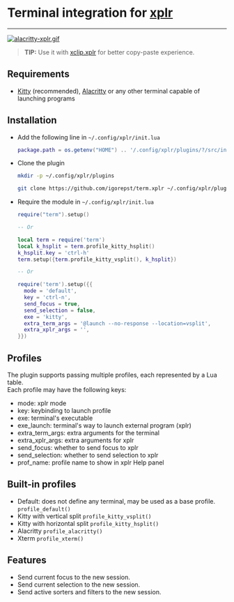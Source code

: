 # Terminal integration for [xplr](https://xplr.dev)
---------------------------------------------------

[![alacritty-xplr.gif](https://s9.gifyu.com/images/alacritty-xplr.gif)](https://gifyu.com/image/GJGU)

> **TIP:** Use it with [xclip.xplr](https://github.com/sayanarijit/xclip.xplr) for better copy-paste experience.


## Requirements

- [Kitty](https://github.com/kovidgoyal/kitty) (recommended), [Alacritty](https://github.com/alacritty/alacritty) or any other terminal capable of launching programs


## Installation

- Add the following line in `~/.config/xplr/init.lua`

  ```lua
  package.path = os.getenv("HOME") .. '/.config/xplr/plugins/?/src/init.lua'
  ```

- Clone the plugin

  ```bash
  mkdir -p ~/.config/xplr/plugins

  git clone https://github.com/igorepst/term.xplr ~/.config/xplr/plugins/term
  ```

- Require the module in `~/.config/xplr/init.lua`

  ```lua
  require("term").setup()
  
  -- Or
  
  local term = require('term')
  local k_hsplit = term.profile_kitty_hsplit()
  k_hsplit.key = 'ctrl-h'
  term.setup({term.profile_kitty_vsplit(), k_hsplit})

  -- Or

  require('term').setup({{
    mode = 'default',
    key = 'ctrl-n',
    send_focus = true,
    send_selection = false,
    exe = 'kitty',
    extra_term_args = '@launch --no-response --location=vsplit',
    extra_xplr_args = '',
  }})


  ```

## Profiles
The plugin supports passing multiple profiles, each represented by a Lua table.<br/>
Each profile may have the following keys:

- mode: xplr mode
- key: keybinding to launch profile
- exe: terminal's executable
- exe_launch: terminal's way to launch external program (xplr)
- extra_term_args: extra arguments for the terminal
- extra_xplr_args: extra arguments for xplr
- send_focus: whether to send focus to xplr
- send_selection: whether to send selection to xplr
- prof_name: profile name to show in xplr Help panel


## Built-in profiles
- Default: does not define any terminal, may be used as a base profile. `profile_default()`
- Kitty with vertical split `profile_kitty_vsplit()`
- Kitty with horizontal split `profile_kitty_hsplit()`
- Alacritty `profile_alacritty()`
- Xterm `profile_xterm()`

## Features
- Send current focus to the new session.
- Send current selection to the new session.
- Send active sorters and filters to the new session.
